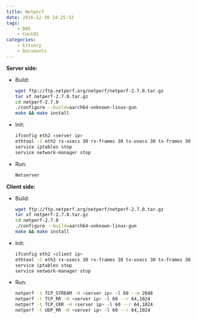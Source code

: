 ```yaml
---
title: Netperf
date: 2016-12-30 14:25:32
tags:
	- D05
	- CentOS
categories:
	- Estuary
	- Documents
---
```

**Server side:**
- Build:
	```bash
	wget ftp://ftp.netperf.org/netperf/netperf-2.7.0.tar.gz
	tar xf netperf-2.7.0.tar.gz
	cd netperf-2.7.0
	./configure --build=aarch64-unknown-linux-gun
	make && make install
	```
- Init:
	```bash
	ifconfig eth2 <server ip>
	ethtool -C eth2 rx-usecs 30 rx-frames 30 tx-usecs 30 tx-frames 30
	service iptables stop
	service network-manager stop
	```
- Run:
	```bash
	Netserver
	```
**Client side:**
- Build:
	```bash
	wget ftp://ftp.netperf.org/netperf/netperf-2.7.0.tar.gz
	tar xf netperf-2.7.0.tar.gz
	cd netperf-2.7.0
	./configure --build=aarch64-unknown-linux-gun
	make && make install
	```
- Init:
	```bash
	ifconfig eth2 <client ip>
	ethtool -C eth2 rx-usecs 30 rx-frames 30 tx-usecs 30 tx-frames 30
	service iptables stop
	service network-manager stop
	```
- Run:
	```bash
	netperf -t TCP_STREAM -H <server ip> -l 60 --m 2048
	netperf -t TCP_RR -H <server ip> -l 60 --r 64,1024
	netperf -t TCP_CRR -H <server ip> -l 60 --r 64,1024
	netperf -t UDP_RR -H <server ip> -l 60 --r 64,1024
	```
